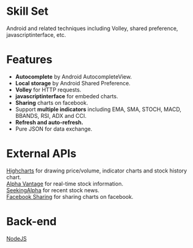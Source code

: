 # Skill Set
Android and related techniques including Volley, shared preference, javascriptinterface, etc.

# Features
* **Autocomplete** by Android AutocompleteView.
* **Local storage** by Android Shared Preference.
* **Volley** for HTTP requests.
* **javascriptinterface** for embeded charts.
* **Sharing** charts on facebook.
* Support **multiple indicators** including EMA, SMA, STOCH, MACD, BBANDS, RSI, ADX and CCI.
* **Refresh and auto-refresh.**
* Pure JSON for data exchange.

# External APIs
[Highcharts](https://www.highcharts.com/products/highcharts/) for drawing price/volume, indicator charts and stock history chart.  
[Alpha Vantage](https://www.alphavantage.co/) for real-time stock information.  
[SeekingAlpha](https://seekingalpha.com/) for recent stock news.  
[Facebook Sharing](https://developers.facebook.com/products/sharing) for sharing charts on facebook. 

# Back-end
[NodeJS](https://github.com/ColinBin/stock_web)
